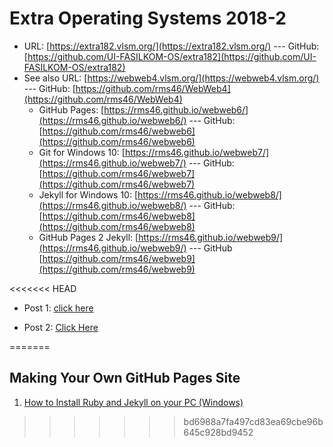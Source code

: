 # Extra Operating Systems 2018-2

* URL: [https://extra182.vlsm.org/](https://extra182.vlsm.org/)  --- GitHub: [https://github.com/UI-FASILKOM-OS/extra182](https://github.com/UI-FASILKOM-OS/extra182)
* See also URL: [https://webweb4.vlsm.org/](https://webweb4.vlsm.org/) --- GitHub: [https://github.com/rms46/WebWeb4](https://github.com/rms46/WebWeb4)
  * GitHub Pages: [https://rms46.github.io/webweb6/](https://rms46.github.io/webweb6/) --- GitHub: [https://github.com/rms46/webweb6](https://github.com/rms46/webweb6)
  * Git for Windows 10: [https://rms46.github.io/webweb7/](https://rms46.github.io/webweb7/) --- GitHub: [https://github.com/rms46/webweb7](https://github.com/rms46/webweb7)
  * Jekyll for Windows 10: [https://rms46.github.io/webweb8/](https://rms46.github.io/webweb8/) --- GitHub: [https://github.com/rms46/webweb8](https://github.com/rms46/webweb8)
  * GitHub Pages 2 Jekyll: [https://rms46.github.io/webweb9/](https://rms46.github.io/webweb9/) --- GitHub [https://github.com/rms46/webweb9](https://github.com/rms46/webweb9)


<<<<<<< HEAD
* Post 1: [click here](2019/01/09/RubyandJekyllInstallation.html)

* Post 2: [Click Here](2019/01/09/GitHubPages.html)


=======
## Making Your Own GitHub Pages Site
1. [How to Install Ruby and Jekyll on your PC (Windows)](2019/01/09/RubyandJekyllInstallation.html)
>>>>>>> bd6988a7fa497cd83ea69cbe96b645c928bd9452
